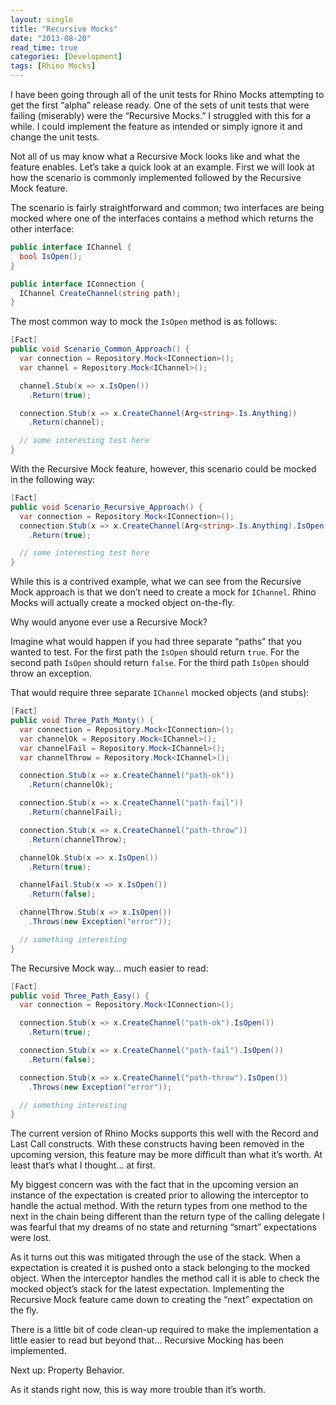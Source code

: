 ```yaml
---
layout: single
title: "Recursive Mocks"
date: "2013-08-20"
read_time: true
categories: [Development]
tags: [Rhino Mocks]
---
```


I have been going through all of the unit tests for Rhino Mocks attempting to get the first “alpha” release ready. 
One of the sets of unit tests that were failing (miserably) were the “Recursive Mocks.” I struggled with this for a while. 
I could implement the feature as intended or simply ignore it and change the unit tests.

Not all of us may know what a Recursive Mock looks like and what the feature enables. Let’s take a quick look at an example. 
First we will look at how the scenario is commonly implemented followed by the Recursive Mock feature.

The scenario is fairly straightforward and common; two interfaces are being mocked where one of the interfaces contains a method which returns the other interface:

```csharp
public interface IChannel {
  bool IsOpen();
}

public interface IConnection {
  IChannel CreateChannel(string path);
}

```

The most common way to mock the `IsOpen` method is as follows:

```csharp
[Fact]
public void Scenario_Common_Approach() { 
  var connection = Repository.Mock<IConnection>();
  var channel = Repository.Mock<IChannel>();

  channel.Stub(x => x.IsOpen())
    .Return(true);

  connection.Stub(x => x.CreateChannel(Arg<string>.Is.Anything))
    .Return(channel);

  // some interesting test here 
}
```

With the Recursive Mock feature, however, this scenario could be mocked in the following way:

```csharp
[Fact]
public void Scenario_Recursive_Approach() {
  var connection = Repository.Mock<IConnection>();
  connection.Stub(x => x.CreateChannel(Arg<string>.Is.Anything).IsOpen())
    .Return(true);

  // some interesting test here
}
```

While this is a contrived example, what we can see from the Recursive Mock approach is that we don’t need to create a mock for `IChannel`. 
Rhino Mocks will actually create a mocked object on-the-fly.

Why would anyone ever use a Recursive Mock?

Imagine what would happen if you had three separate “paths” that you wanted to test. For the first path the `IsOpen` should return `true`. 
For the second path `IsOpen` should return `false`. For the third path `IsOpen` should throw an exception.

That would require three separate `IChannel` mocked objects (and stubs):

```csharp
[Fact]
public void Three_Path_Monty() {
  var connection = Repository.Mock<IConnection>();
  var channelOk = Repository.Mock<IChannel>();
  var channelFail = Repository.Mock<IChannel>();
  var channelThrow = Repository.Mock<IChannel>();

  connection.Stub(x => x.CreateChannel("path-ok"))
    .Return(channelOk);

  connection.Stub(x => x.CreateChannel("path-fail"))
    .Return(channelFail);

  connection.Stub(x => x.CreateChannel("path-throw"))
    .Return(channelThrow);

  channelOk.Stub(x => x.IsOpen())
    .Return(true);

  channelFail.Stub(x => x.IsOpen())
    .Return(false);

  channelThrow.Stub(x => x.IsOpen())
    .Throws(new Exception("error"));

  // something interesting
}
```

The Recursive Mock way… much easier to read:

```csharp
[Fact]
public void Three_Path_Easy() {
  var connection = Repository.Mock<IConnection>();

  connection.Stub(x => x.CreateChannel("path-ok").IsOpen())
    .Return(true);

  connection.Stub(x => x.CreateChannel("path-fail").IsOpen())
    .Return(false);

  connection.Stub(x => x.CreateChannel("path-throw").IsOpen())
    .Throws(new Exception("error"));

  // something interesting
}
```

The current version of Rhino Mocks supports this well with the Record and Last Call constructs. 
With these constructs having been removed in the upcoming version, this feature may be more difficult than what it’s worth. 
At least that’s what I thought… at first.

My biggest concern was with the fact that in the upcoming version an instance of the expectation is created prior to allowing the interceptor to 
handle the actual method. With the return types from one method to the next in the chain being different than the return type of the calling 
delegate I was fearful that my dreams of no state and returning “smart” expectations were lost.

As it turns out this was mitigated through the use of the stack. When a expectation is created it is pushed onto a stack belonging to the mocked object. 
When the interceptor handles the method call it is able to check the mocked object’s stack for the latest expectation. 
Implementing the Recursive Mock feature came down to creating the “next” expectation on the fly.

There is a little bit of code clean-up required to make the implementation a little easier to read but beyond that… Recursive Mocking has been implemented.

Next up: Property Behavior.

As it stands right now, this is way more trouble than it’s worth.

